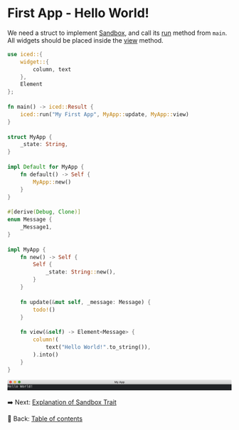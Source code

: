 # First App - Hello World!

We need a struct to implement [Sandbox](https://docs.rs/iced/0.12.1/iced/trait.Sandbox.html), and call its [run](https://docs.rs/iced/0.12.1/iced/trait.Sandbox.html#method.run) method from `main`.
All widgets should be placed inside the [view](https://docs.rs/iced/0.12.1/iced/trait.Sandbox.html#tymethod.view) method.

```rust
use iced::{
    widget::{
        column, text
    },
    Element
};

fn main() -> iced::Result {
    iced::run("My First App", MyApp::update, MyApp::view)
}

struct MyApp {
    _state: String,
}

impl Default for MyApp {
    fn default() -> Self {
        MyApp::new()
    }
}
  
#[derive(Debug, Clone)]
enum Message {
    _Message1,
}
  
impl MyApp {
    fn new() -> Self {
        Self {
            _state: String::new(),
        }
    }
  
    fn update(&mut self, _message: Message) {
        todo!()
    }
    
    fn view(&self) -> Element<Message> {
        column!(
            text("Hello World!".to_string()),
        ).into()
    }
}
```

![First app](./pic/first_app.png)

:arrow_right:  Next: [Explanation of Sandbox Trait](./explanation_of_sandbox_trait.md)

:blue_book: Back: [Table of contents](./../README.md)
